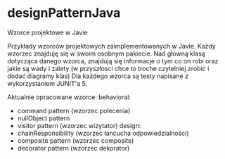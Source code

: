 # designPatternJava
Wzorce projektowe w Javie

Przykłady wzorców projektowych zaimplementowanych w Javie. Każdy wzorzec znajduję się w swoim osobnym pakiecie. 
Nad główną klasą dotycząca danego wzorca, znajdują się informacje o tym co on robi oraz jakie są wady i zalety (w przyszłosci chce to troche czytelniej zrobić i dodać diagramy klas)
Dla każdego wzorca są testy napisane z wykorzystaniem JUNIT'a 5.

Aktualnie opracowane wzorce:
behavioral:
  - command pattern (wzorzec polecenia)
  - nullObject pattern
  - visitor pattern (wzorzec wizytator)
design:
  - chainResponsibility (wzorzec łancucha odpowiedzialności)
  - composite pattern (wzorzec composite)
  - decorator pattern (wzorzec dekorator)
  
 
